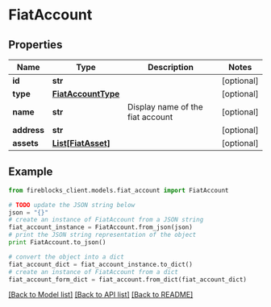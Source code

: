 # FiatAccount


## Properties

Name | Type | Description | Notes
------------ | ------------- | ------------- | -------------
**id** | **str** |  | [optional] 
**type** | [**FiatAccountType**](FiatAccountType.md) |  | [optional] 
**name** | **str** | Display name of the fiat account | [optional] 
**address** | **str** |  | [optional] 
**assets** | [**List[FiatAsset]**](FiatAsset.md) |  | [optional] 

## Example

```python
from fireblocks_client.models.fiat_account import FiatAccount

# TODO update the JSON string below
json = "{}"
# create an instance of FiatAccount from a JSON string
fiat_account_instance = FiatAccount.from_json(json)
# print the JSON string representation of the object
print FiatAccount.to_json()

# convert the object into a dict
fiat_account_dict = fiat_account_instance.to_dict()
# create an instance of FiatAccount from a dict
fiat_account_form_dict = fiat_account.from_dict(fiat_account_dict)
```
[[Back to Model list]](../README.md#documentation-for-models) [[Back to API list]](../README.md#documentation-for-api-endpoints) [[Back to README]](../README.md)



